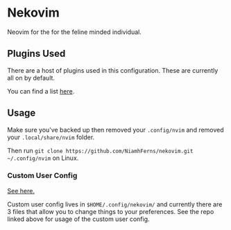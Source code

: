 # Nekovim
Neovim for the for the feline minded individual.

## Plugins Used
There are a host of plugins used in this configuration. These are currently all on by default.

You can find a list [here](https://github.com/NiamhFerns/nvim/wiki/Modules).

## Usage
Make sure you've backed up then removed your `.config/nvim` and removed your `.local/share/nvim` folder.

Then run `git clone https://github.com/NiamhFerns/nekovim.git ~/.config/nvim` on Linux.

### Custom User Config
[See here.](https://github.com/Nekovim/nekovim-user-config)

Custom user config lives in `$HOME/.config/nekovim/` and currently there are 3 files that allow you to change things to your preferences. See the repo linked above for usage of the custom user config.
